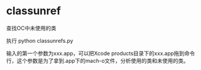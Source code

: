 # classunref
查找OC中未使用的类

执行 python classunrefs.py

输入的第一个参数为xxx.app，可以把Xcode products目录下的xxx.app拖到命令行，这个参数是为了拿到.app下的mach-o文件，分析使用的类和未使用的类。

